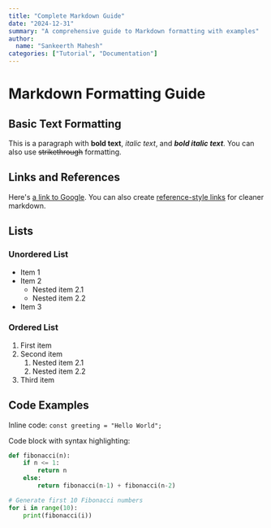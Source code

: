 ```yaml
---
title: "Complete Markdown Guide"
date: "2024-12-31"
summary: "A comprehensive guide to Markdown formatting with examples"
author:
  name: "Sankeerth Mahesh"
categories: ["Tutorial", "Documentation"]
---
```


# Markdown Formatting Guide

## Basic Text Formatting

This is a paragraph with **bold text**, *italic text*, and ***bold italic text***. You can also use ~~strikethrough~~ formatting.

## Links and References

Here's [a link to Google](https://www.google.com). You can also create [reference-style links][ref] for cleaner markdown.

[ref]: https://www.example.com

## Lists

### Unordered List
* Item 1
* Item 2
  * Nested item 2.1
  * Nested item 2.2
* Item 3

### Ordered List
1. First item
2. Second item
   1. Nested item 2.1
   2. Nested item 2.2
3. Third item

## Code Examples

Inline code: `const greeting = "Hello World";`

Code block with syntax highlighting:

```python
def fibonacci(n):
    if n <= 1:
        return n
    else:
        return fibonacci(n-1) + fibonacci(n-2)

# Generate first 10 Fibonacci numbers
for i in range(10):
    print(fibonacci(i))